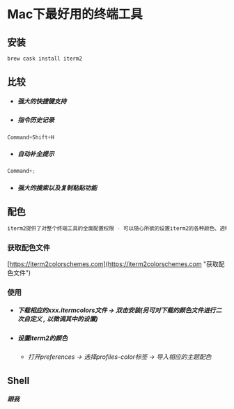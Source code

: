 # Mac下最好用的终端工具

## 安装

```java
brew cask install iterm2
```

## 比较

* ##### 强大的快捷键支持
* ##### 指令历史记录

```java
Command+Shift+H
```

* ##### 自动补全提示

```java
Command+;
```

* ##### 强大的搜索以及复制粘贴功能

## 配色

```java
iterm2提供了对整个终端工具的全面配置权限 - 可以随心所欲的设置iterm2的各种颜色、透明度 , 以打造一个完全适合自己开发风格的终端工具.
```

### 获取配色文件

[https://iterm2colorschemes.com](https://iterm2colorschemes.com "获取配色文件")

### 使用

* ##### 下载相应的xxx.itermcolors文件 -&gt; 双击安装\(另可对下载的颜色文件进行二次自定义 , 以微调其中的设置\)

* ##### 设置iterm2的颜色

  * ###### 打开preferences -&gt; 选择profiles-color标签 -&gt; 导入相应的主题配色

## Shell

##### 跟我





